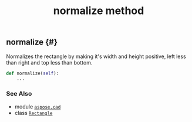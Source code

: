 ﻿---
title: normalize method
second_title: Aspose.CAD for Python via .NET API References
description: 
type: docs
weight: 90
url: /python-net/aspose.cad/rectangle/normalize/
is_root: false
---

## normalize {#}

Normalizes the rectangle by making it's width and height positive, left less than right and top less than bottom.



```python
def normalize(self):
    ...
```





### See Also
* module [`aspose.cad`](../../)
* class [`Rectangle`](/cad/python-net/aspose.cad/rectangle)
